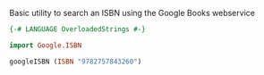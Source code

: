 Basic utility to search an ISBN using the Google Books webservice

``` haskell
{-# LANGUAGE OverloadedStrings #-}

import Google.ISBN

googleISBN (ISBN "9782757843260")
```

